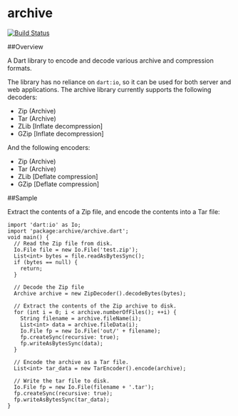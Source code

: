# archive

[![Build Status](https://drone.io/bitbucket.org/brendan_duncan/archive/status.png)](https://drone.io/bitbucket.org/brendan_duncan/archive/latest)

##Overview

A Dart library to encode and decode various archive and compression formats.

The library has no reliance on `dart:io`, so it can be used for both server and
web applications. The archive library currently supports the following decoders:

- Zip (Archive)
- Tar (Archive) 
- ZLib [Inflate decompression]
- GZip [Inflate decompression]

And the following encoders:

- Zip (Archive)
- Tar (Archive)
- ZLib [Deflate compression]
- GZip [Deflate compression]

##Sample

Extract the contents of a Zip file, and encode the contents into a Tar file:

    import 'dart:io' as Io;
    import 'package:archive/archive.dart';
    void main() {
      // Read the Zip file from disk.
      Io.File file = new Io.File('test.zip');
      List<int> bytes = file.readAsBytesSync();
      if (bytes == null) {
        return;
      }
      
      // Decode the Zip file
      Archive archive = new ZipDecoder().decodeBytes(bytes);
      
      // Extract the contents of the Zip archive to disk.
      for (int i = 0; i < archive.numberOfFiles(); ++i) {
        String filename = archive.fileName(i);
        List<int> data = archive.fileData(i);
        Io.File fp = new Io.File('out/' + filename);
        fp.createSync(recursive: true);
        fp.writeAsBytesSync(data);
      }
      
      // Encode the archive as a Tar file.
      List<int> tar_data = new TarEncoder().encode(archive);
      
      // Write the tar file to disk.
      Io.File fp = new Io.File(filename + '.tar');
      fp.createSync(recursive: true);
      fp.writeAsBytesSync(tar_data);
    }
